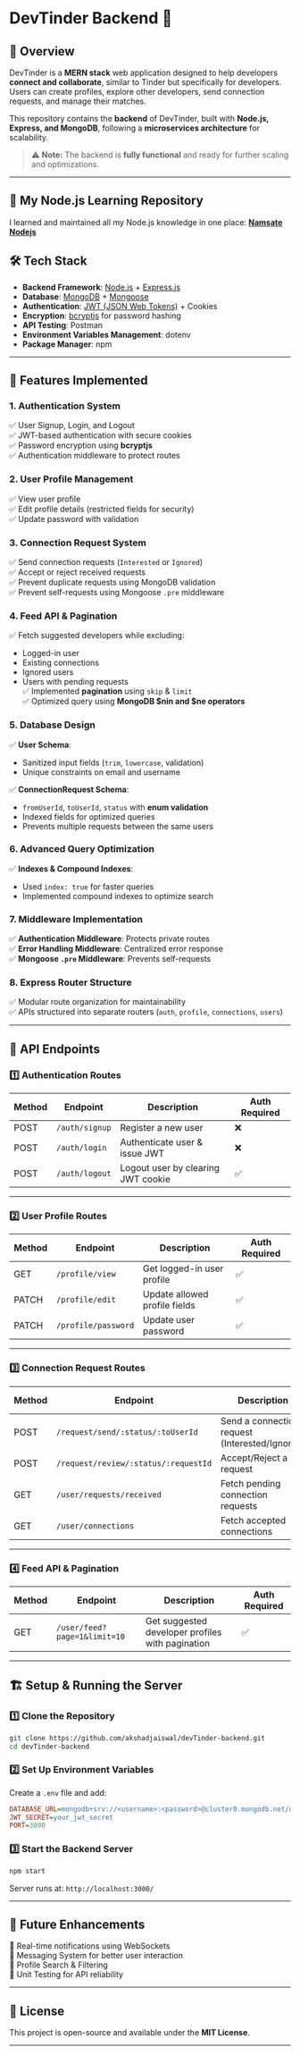 # DevTinder Backend 🚀

## 📌 Overview
DevTinder is a **MERN stack** web application designed to help developers **connect and collaborate**, similar to Tinder but specifically for developers. Users can create profiles, explore other developers, send connection requests, and manage their matches.

This repository contains the **backend** of DevTinder, built with **Node.js, Express, and MongoDB**, following a **microservices architecture** for scalability.

> ⚠️ **Note:** The backend is **fully functional** and ready for further scaling and optimizations.

---

## 📖 My Node.js Learning Repository
I learned and maintained all my Node.js knowledge in one place:
[**Namsate Nodejs**](https://github.com/akshadjaiswal/Namaste-Nodejs)


## 🛠️ Tech Stack
- **Backend Framework**: [Node.js](https://nodejs.org/en) + [Express.js](https://expressjs.com/)
- **Database**: [MongoDB](https://www.mongodb.com/) + [Mongoose](https://mongoosejs.com/)
- **Authentication**: [JWT (JSON Web Tokens)](https://jwt.io/) + Cookies
- **Encryption**: [bcryptjs](https://www.npmjs.com/package/bcryptjs) for password hashing
- **API Testing**: Postman
- **Environment Variables Management**: dotenv
- **Package Manager**: npm

---

## 🔑 Features Implemented

### **1. Authentication System**
✅ User Signup, Login, and Logout  
✅ JWT-based authentication with secure cookies  
✅ Password encryption using **bcryptjs**  
✅ Authentication middleware to protect routes  

### **2. User Profile Management**
✅ View user profile  
✅ Edit profile details (restricted fields for security)  
✅ Update password with validation  

### **3. Connection Request System**
✅ Send connection requests (`Interested` or `Ignored`)  
✅ Accept or reject received requests  
✅ Prevent duplicate requests using MongoDB validation  
✅ Prevent self-requests using Mongoose `.pre` middleware  

### **4. Feed API & Pagination**
✅ Fetch suggested developers while excluding:  
   - Logged-in user  
   - Existing connections  
   - Ignored users  
   - Users with pending requests  
✅ Implemented **pagination** using `skip` & `limit`  
✅ Optimized query using **MongoDB $nin and $ne operators**  

### **5. Database Design**
✅ **User Schema**:
   - Sanitized input fields (`trim`, `lowercase`, validation)
   - Unique constraints on email and username  

✅ **ConnectionRequest Schema**:
   - `fromUserId`, `toUserId`, `status` with **enum validation**
   - Indexed fields for optimized queries  
   - Prevents multiple requests between the same users  

### **6. Advanced Query Optimization**
✅ **Indexes & Compound Indexes**:
   - Used `index: true` for faster queries  
   - Implemented compound indexes to optimize search  

### **7. Middleware Implementation**
✅ **Authentication Middleware**: Protects private routes  
✅ **Error Handling Middleware**: Centralized error response  
✅ **Mongoose `.pre` Middleware**: Prevents self-requests  

### **8. Express Router Structure**
✅ Modular route organization for maintainability  
✅ APIs structured into separate routers (`auth`, `profile`, `connections`, `users`)  

---

## 🚀 API Endpoints

### **1️⃣ Authentication Routes**
| Method | Endpoint      | Description          | Auth Required |
|--------|--------------|----------------------|--------------|
| POST   | `/auth/signup` | Register a new user | ❌ |
| POST   | `/auth/login` | Authenticate user & issue JWT | ❌ |
| POST   | `/auth/logout` | Logout user by clearing JWT cookie | ✅ |

---

### **2️⃣ User Profile Routes**
| Method | Endpoint           | Description              | Auth Required |
|--------|-------------------|------------------------|--------------|
| GET    | `/profile/view`   | Get logged-in user profile | ✅ |
| PATCH  | `/profile/edit`   | Update allowed profile fields | ✅ |
| PATCH  | `/profile/password` | Update user password | ✅ |

---

### **3️⃣ Connection Request Routes**
| Method | Endpoint                                    | Description                 | Auth Required |
|--------|--------------------------------------------|-----------------------------|--------------|
| POST   | `/request/send/:status/:toUserId`         | Send a connection request (Interested/Ignored) | ✅ |
| POST   | `/request/review/:status/:requestId`      | Accept/Reject a request | ✅ |
| GET    | `/user/requests/received`                 | Fetch pending connection requests | ✅ |
| GET    | `/user/connections`                       | Fetch accepted connections | ✅ |

---

### **4️⃣ Feed API & Pagination**
| Method | Endpoint      | Description                              | Auth Required |
|--------|--------------|----------------------------------------|--------------|
| GET    | `/user/feed?page=1&limit=10` | Get suggested developer profiles with pagination | ✅ |

---

## 🏗️ Setup & Running the Server

### **1️⃣ Clone the Repository**
```bash
git clone https://github.com/akshadjaiswal/devTinder-backend.git
cd devTinder-backend
```

### **2️⃣ Set Up Environment Variables**
Create a `.env` file and add:
```ini
DATABASE_URL=mongodb+srv://<username>:<password>@cluster0.mongodb.net/devTinder
JWT_SECRET=your_jwt_secret
PORT=3000
```

### **3️⃣ Start the Backend Server**
```bash
npm start
```
Server runs at: `http://localhost:3000/`

---

## 📌 Future Enhancements
🔹 Real-time notifications using WebSockets  
🔹 Messaging System for better user interaction  
🔹 Profile Search & Filtering  
🔹 Unit Testing for API reliability  

---

## 📜 License
This project is open-source and available under the **MIT License**.

---

